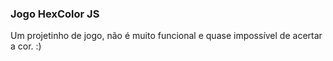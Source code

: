 ### Jogo HexColor JS
Um projetinho de jogo, não é muito funcional e quase impossível de acertar a cor. :)
